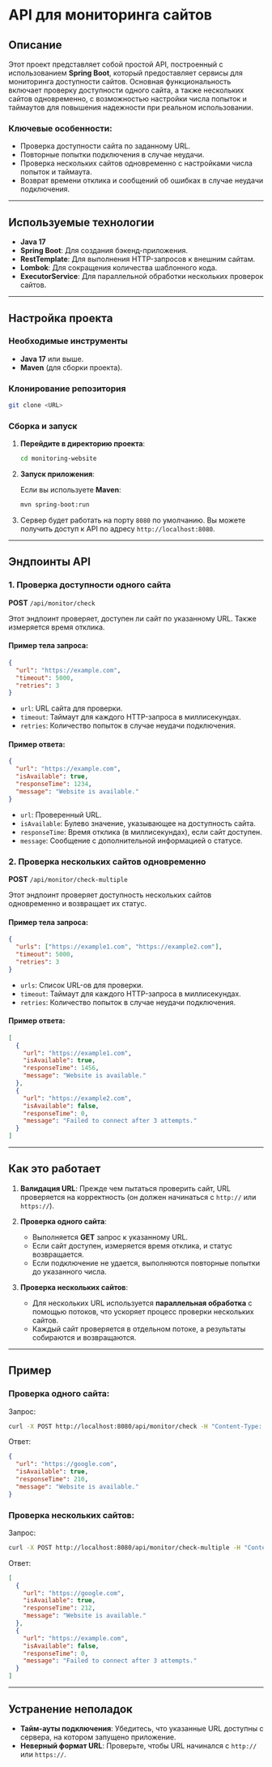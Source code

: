 # API для мониторинга сайтов

## Описание

Этот проект представляет собой простой API, построенный с использованием **Spring Boot**, который предоставляет сервисы для мониторинга доступности сайтов. Основная функциональность включает проверку доступности одного сайта, а также нескольких сайтов одновременно, с возможностью настройки числа попыток и таймаутов для повышения надежности при реальном использовании.

### Ключевые особенности:
- Проверка доступности сайта по заданному URL.
- Повторные попытки подключения в случае неудачи.
- Проверка нескольких сайтов одновременно с настройками числа попыток и таймаута.
- Возврат времени отклика и сообщений об ошибках в случае неудачи подключения.

---

## Используемые технологии
- **Java 17**
- **Spring Boot**: Для создания бэкенд-приложения.
- **RestTemplate**: Для выполнения HTTP-запросов к внешним сайтам.
- **Lombok**: Для сокращения количества шаблонного кода.
- **ExecutorService**: Для параллельной обработки нескольких проверок сайтов.

---

## Настройка проекта

### Необходимые инструменты
- **Java 17** или выше.
- **Maven** (для сборки проекта).

### Клонирование репозитория

```bash
git clone <URL>
```

### Сборка и запуск

1. **Перейдите в директорию проекта**:

   ```bash
   cd monitoring-website
   ```

2. **Запуск приложения**:

   Если вы используете **Maven**:

   ```bash
   mvn spring-boot:run
   ```

3. Сервер будет работать на порту `8080` по умолчанию. Вы можете получить доступ к API по адресу `http://localhost:8080`.

---

## Эндпоинты API

### 1. Проверка доступности одного сайта

**POST** `/api/monitor/check`

Этот эндпоинт проверяет, доступен ли сайт по указанному URL. Также измеряется время отклика.

#### Пример тела запроса:

```json
{
  "url": "https://example.com",
  "timeout": 5000,
  "retries": 3
}
```

- `url`: URL сайта для проверки.
- `timeout`: Таймаут для каждого HTTP-запроса в миллисекундах.
- `retries`: Количество попыток в случае неудачи подключения.

#### Пример ответа:

```json
{
  "url": "https://example.com",
  "isAvailable": true,
  "responseTime": 1234,
  "message": "Website is available."
}
```

- `url`: Проверенный URL.
- `isAvailable`: Булево значение, указывающее на доступность сайта.
- `responseTime`: Время отклика (в миллисекундах), если сайт доступен.
- `message`: Сообщение с дополнительной информацией о статусе.

### 2. Проверка нескольких сайтов одновременно

**POST** `/api/monitor/check-multiple`

Этот эндпоинт проверяет доступность нескольких сайтов одновременно и возвращает их статус.

#### Пример тела запроса:

```json
{
  "urls": ["https://example1.com", "https://example2.com"],
  "timeout": 5000,
  "retries": 3
}
```

- `urls`: Список URL-ов для проверки.
- `timeout`: Таймаут для каждого HTTP-запроса в миллисекундах.
- `retries`: Количество попыток в случае неудачи подключения.

#### Пример ответа:

```json
[
  {
    "url": "https://example1.com",
    "isAvailable": true,
    "responseTime": 1456,
    "message": "Website is available."
  },
  {
    "url": "https://example2.com",
    "isAvailable": false,
    "responseTime": 0,
    "message": "Failed to connect after 3 attempts."
  }
]
```

---

## Как это работает

1. **Валидация URL**: Прежде чем пытаться проверить сайт, URL проверяется на корректность (он должен начинаться с `http://` или `https://`).

2. **Проверка одного сайта**:
    - Выполняется **GET** запрос к указанному URL.
    - Если сайт доступен, измеряется время отклика, и статус возвращается.
    - Если подключение не удается, выполняются повторные попытки до указанного числа.

3. **Проверка нескольких сайтов**:
    - Для нескольких URL используется **параллельная обработка** с помощью потоков, что ускоряет процесс проверки нескольких сайтов.
    - Каждый сайт проверяется в отдельном потоке, а результаты собираются и возвращаются.

---

## Пример

### Проверка одного сайта:

Запрос:

```bash
curl -X POST http://localhost:8080/api/monitor/check -H "Content-Type: application/json" -d '{"url": "https://google.com", "timeout": 5000, "retries": 3}'
```

Ответ:

```json
{
  "url": "https://google.com",
  "isAvailable": true,
  "responseTime": 210,
  "message": "Website is available."
}
```

### Проверка нескольких сайтов:

Запрос:

```bash
curl -X POST http://localhost:8080/api/monitor/check-multiple -H "Content-Type: application/json" -d '{"urls": ["https://google.com", "https://example.com"], "timeout": 5000, "retries": 3}'
```

Ответ:

```json
[
  {
    "url": "https://google.com",
    "isAvailable": true,
    "responseTime": 212,
    "message": "Website is available."
  },
  {
    "url": "https://example.com",
    "isAvailable": false,
    "responseTime": 0,
    "message": "Failed to connect after 3 attempts."
  }
]
```

---

## Устранение неполадок

- **Тайм-ауты подключения**: Убедитесь, что указанные URL доступны с сервера, на котором запущено приложение.
- **Неверный формат URL**: Проверьте, чтобы URL начинался с `http://` или `https://`.

